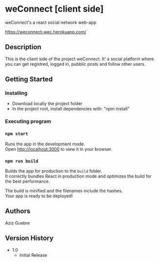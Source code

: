 # weConnect [client side]

weConnect's a react social network web-app

https://weconnect-wec.herokuapp.com/

## Description

This is the client side of the project weConnect.
It' a social platform where you can get registred, logged in, pubblic posts and follow other users.

## Getting Started

### Installing

* Download locally the project folder
* In the project root, install dependencies with: "npm install"

### Executing program

### `npm start`

Runs the app in the development mode.\
Open [http://localhost:3000](http://localhost:3000) to view it in your browser.

### `npm run build`

Builds the app for production to the `build` folder.\
It correctly bundles React in production mode and optimizes the build for the best performance.

The build is minified and the filenames include the hashes.\
Your app is ready to be deployed!

## Authors

Aziz Guebre

## Version History

* 1.0
    * Initial Release
